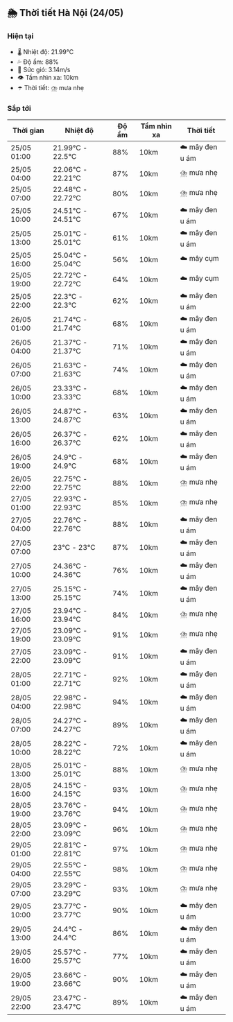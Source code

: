 ## 🌦️ Thời tiết Hà Nội (24/05)

### Hiện tại

- 🌡️ Nhiệt độ: 21.99℃
- 💦 Độ ẩm: 88%
- 💨 Sức gió: 3.14m/s
- 👁️ Tầm nhìn xa: 10km
- ☂️ Thời tiết: ⛈️ mưa nhẹ

### Sắp tới

| Thời gian | Nhiệt độ | Độ ẩm | Tầm nhìn xa | Thời tiết |
| --- | --- | --- | --- | --- |
| 25/05 01:00 | 21.99℃ - 22.5℃ | 88% | 10km | ☁️ mây đen u ám |
| 25/05 04:00 | 22.06℃ - 22.21℃ | 87% | 10km | ⛈️ mưa nhẹ |
| 25/05 07:00 | 22.48℃ - 22.72℃ | 80% | 10km | ⛈️ mưa nhẹ |
| 25/05 10:00 | 24.51℃ - 24.51℃ | 67% | 10km | ☁️ mây đen u ám |
| 25/05 13:00 | 25.01℃ - 25.01℃ | 61% | 10km | ☁️ mây đen u ám |
| 25/05 16:00 | 25.04℃ - 25.04℃ | 56% | 10km | ☁️ mây cụm |
| 25/05 19:00 | 22.72℃ - 22.72℃ | 64% | 10km | ☁️ mây cụm |
| 25/05 22:00 | 22.3℃ - 22.3℃ | 62% | 10km | ☁️ mây đen u ám |
| 26/05 01:00 | 21.74℃ - 21.74℃ | 68% | 10km | ☁️ mây đen u ám |
| 26/05 04:00 | 21.37℃ - 21.37℃ | 71% | 10km | ☁️ mây đen u ám |
| 26/05 07:00 | 21.63℃ - 21.63℃ | 74% | 10km | ☁️ mây đen u ám |
| 26/05 10:00 | 23.33℃ - 23.33℃ | 68% | 10km | ☁️ mây đen u ám |
| 26/05 13:00 | 24.87℃ - 24.87℃ | 63% | 10km | ☁️ mây đen u ám |
| 26/05 16:00 | 26.37℃ - 26.37℃ | 62% | 10km | ☁️ mây đen u ám |
| 26/05 19:00 | 24.9℃ - 24.9℃ | 68% | 10km | ☁️ mây đen u ám |
| 26/05 22:00 | 22.75℃ - 22.75℃ | 88% | 10km | ⛈️ mưa nhẹ |
| 27/05 01:00 | 22.93℃ - 22.93℃ | 85% | 10km | ⛈️ mưa nhẹ |
| 27/05 04:00 | 22.76℃ - 22.76℃ | 88% | 10km | ☁️ mây đen u ám |
| 27/05 07:00 | 23℃ - 23℃ | 87% | 10km | ☁️ mây đen u ám |
| 27/05 10:00 | 24.36℃ - 24.36℃ | 76% | 10km | ☁️ mây đen u ám |
| 27/05 13:00 | 25.15℃ - 25.15℃ | 74% | 10km | ☁️ mây đen u ám |
| 27/05 16:00 | 23.94℃ - 23.94℃ | 84% | 10km | ⛈️ mưa nhẹ |
| 27/05 19:00 | 23.09℃ - 23.09℃ | 91% | 10km | ⛈️ mưa nhẹ |
| 27/05 22:00 | 23.09℃ - 23.09℃ | 91% | 10km | ☁️ mây đen u ám |
| 28/05 01:00 | 22.71℃ - 22.71℃ | 92% | 10km | ☁️ mây đen u ám |
| 28/05 04:00 | 22.98℃ - 22.98℃ | 94% | 10km | ☁️ mây đen u ám |
| 28/05 07:00 | 24.27℃ - 24.27℃ | 89% | 10km | ☁️ mây đen u ám |
| 28/05 10:00 | 28.22℃ - 28.22℃ | 72% | 10km | ☁️ mây đen u ám |
| 28/05 13:00 | 25.01℃ - 25.01℃ | 88% | 10km | ⛈️ mưa nhẹ |
| 28/05 16:00 | 24.15℃ - 24.15℃ | 93% | 10km | ⛈️ mưa nhẹ |
| 28/05 19:00 | 23.76℃ - 23.76℃ | 94% | 10km | ⛈️ mưa nhẹ |
| 28/05 22:00 | 23.09℃ - 23.09℃ | 96% | 10km | ⛈️ mưa nhẹ |
| 29/05 01:00 | 22.81℃ - 22.81℃ | 97% | 10km | ⛈️ mưa nhẹ |
| 29/05 04:00 | 22.55℃ - 22.55℃ | 98% | 10km | ⛈️ mưa nhẹ |
| 29/05 07:00 | 23.29℃ - 23.29℃ | 93% | 10km | ⛈️ mưa nhẹ |
| 29/05 10:00 | 23.77℃ - 23.77℃ | 90% | 10km | ☁️ mây đen u ám |
| 29/05 13:00 | 24.4℃ - 24.4℃ | 86% | 10km | ☁️ mây đen u ám |
| 29/05 16:00 | 25.57℃ - 25.57℃ | 77% | 10km | ☁️ mây đen u ám |
| 29/05 19:00 | 23.66℃ - 23.66℃ | 90% | 10km | ☁️ mây đen u ám |
| 29/05 22:00 | 23.47℃ - 23.47℃ | 89% | 10km | ☁️ mây đen u ám |
